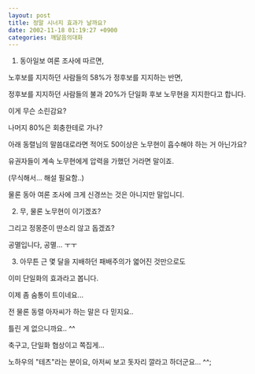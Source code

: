 ```yaml
---
layout: post
title: 정말 시너지 효과가 날까요?
date: 2002-11-18 01:19:27 +0900
categories: 깨달음의대화
---
```

1. 동아일보 여론 조사에 따르면,
  
노후보를 지지하던 사람들의 58%가 정후보를 지지하는 반면,
  

  
정후보를 지지하던 사람들의 불과 20%가 단일화 후보 노무현을 지지한다고 합니다.
  
이게 무슨 소린감요?
  
나머지 80%은 회충한테로 가나?
  
아래 동렬님의 말씀대로라면 적어도 50이상은 노무현이 흡수해야 하는 거 아닌가요?
  
유권자들이 계속 노무현에게 압력을 가했던 거라면 말이죠.
  
(무식해서... 해설 필요함..)
  

  
물론 동아 여론 조사에 크게 신경쓰는 것은 아니지만 말입니디.
  

  

  
2. 무, 물론 노무현이 이기겠죠?
      
그리고 정몽준이 딴소리 않고 돕겠죠?
      
공멸입니다, 공멸... ㅜㅜ
  

  

  
3. 아무튼 근 몇 달을 지배하던 패배주의가 엷어진 것만으로도
  
이미 단일화의 효과라고 봅니다.
  
이제 좀 숨통이 트이네요...
  

  
전 물론 동렬 아자씨가 하는 말은 다 믿지요..
  
틀린 게 없으니까요.. ^^
  
축구고, 단일화 협상이고 쪽집게...
  

  
노하우의 "테츠"라는 분이요, 아저씨 보고 돗자리 깔라고 하더군요... ^^;